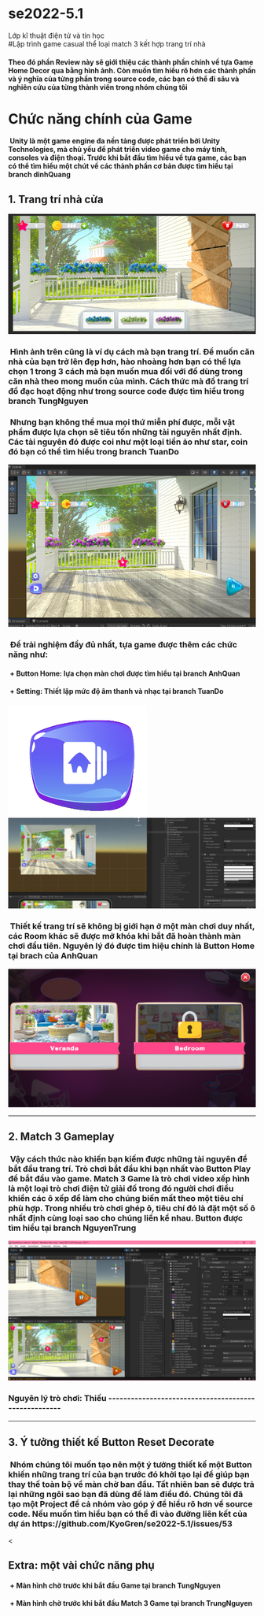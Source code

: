 # se2022-5.1
Lớp kĩ thuật điện tử và tin học<br>
#Lập trình game casual thể loại match 3 kết hợp trang trí nhà
<h4>Theo đó phần Review này sẽ giới thiệu các thành phần chính về tựa Game Home Decor qua bằng hình ảnh. Còn muốn tìm hiểu rõ hơn các thành phần và ý nghĩa của từng phần trong source code, các bạn có thể đi sâu và nghiên cứu của từng thành viên trong nhóm chúng tôi</h4>
<h1 style="justify:center">Chức năng chính của Game</h1>
<h4>&nbspUnity là một game engine đa nền tảng được phát triển bởi Unity Technologies, mà chủ yếu để phát triển video game cho máy tính, consoles và điện thoại. Trước khi bắt đầu tìm hiểu về tựa game, các bạn có thể tìm hiểu một chút về các thành phần cơ bản được tìm hiểu tại branch dinhQuang</h4>
<h2 style="justify:center">1. Trang trí nhà cửa</h2>
<img src="https://github.com/KyoGren/se2022-5.1/blob/TungNguyen/Decorate/Decorate_Img/Frenceprops_1.png">
<h3>&nbspHình ảnh trên cũng là ví dụ cách mà bạn trang trí. Để muốn căn nhà của bạn trở lên đẹp hơn, hào nhoàng hơn bạn có thể lựa chọn 1 trong 3 cách mà bạn muốn mua đối với đồ dùng trong căn nhà theo mong muốn của mình. Cách thức mà đồ trang trí đồ đạc hoạt động như trong source code được tìm hiểu trong branch TungNguyen</h3>
<h3>&nbspNhưng bạn không thể mua mọi thứ miễn phí được, mỗi vật phẩm được lựa chọn sẽ tiêu tốn những tài nguyên nhất định. Các tài nguyên đó được coi như một loại tiền ảo như star, coin  đó bạn có thể tìm hiểu trong branch TuanDo</h3>
<img src="https://github.com/KyoGren/se2022-5.1/blob/TuanDo/StarsCurrency/1.png">
<h3>&nbspĐể trải nghiệm đầy đủ nhất, tựa game được thêm các chức năng như:</h3>
<h4>&nbsp+ Button Home: lựa chọn màn chơi được tìm hiểu tại branch AnhQuan</h4>
<h4>&nbsp+ Setting: Thiết lập mức độ âm thanh và nhạc tại branch TuanDo</h4>
<img src="https://github.com/KyoGren/se2022-5.1/blob/AnhQuan/HomeButton/Pic_2_HomeButton.png">
<img src="https://github.com/KyoGren/se2022-5.1/blob/TuanDo/ButtonSetting/1.jpg">
<h3>&nbspThiết kế trang trí sẽ không bị giới hạn ở một màn chơi duy nhất, các Room khác sẽ được mở khóa khi bắt đã hoàn thành màn chơi đầu tiên. Nguyên lý đó được tìm hiệu chính là Button Home tại brach của AnhQuan</h3>
<img src="https://github.com/KyoGren/se2022-5.1/blob/AnhQuan/HomeButton/Pic_3_ScrollableSelectRoomScreen.png">
<hr/>
<h2 style="justify:center">2. Match 3 Gameplay</h2>
<h3>&nbspVậy cách thức nào khiến bạn kiếm được những tài nguyên để bắt đầu trang trí. Trò chơi bắt đầu khi bạn nhất vào Button Play để bắt đầu vào game. Match 3 Game là trò chơi video xếp hình là một loại trò chơi điện tử giải đố trong đó người chơi điều khiển các ô xếp để làm cho chúng biến mất theo một tiêu chí phù hợp. Trong nhiều trò chơi ghép ô, tiêu chí đó là đặt một số ô nhất định cùng loại sao cho chúng liền kề nhau. Button được tìm hiểu tại branch NguyenTrung</h3>
<img src="https://github.com/KyoGren/se2022-5.1/blob/NguyenTrung/Img/ButtonPlay.png">
<h3> Nguyên lý trò chơi: Thiếu -----------------------------------------------------</h3>
<hr/>
<h2 style="justify:center">3. Ý tưởng thiết kế Button Reset Decorate</h2>
<h3>&nbspNhóm chúng tôi muốn tạo nên một ý tưởng thiết kế một Button khiến những trang trí của bạn trước đó khởi tạo lại để giúp bạn thay thế toàn bộ về màn chờ ban đầu. Tất nhiên ban sẽ được trả lại những ngôi sao bạn đã dùng để làm điều đó. Chúng tôi đã tạo một Project để cả nhóm vào góp ý để hiểu rõ hơn về source code. Nếu muốn tìm hiểu bạn có thể đi vào đường liên kết của dự án https://github.com/KyoGren/se2022-5.1/issues/53</h3>
</hr>
<<h2 style="justify:center">Extra: một vài chức năng phụ</h2>
<h4>&nbsp+ Màn hình chờ trước khi bắt đầu Game tại branch TungNguyen</h4>
<h4>&nbsp+ Màn hình chờ trước khi bắt đầu Match 3 Game tại branch TrungNguyen</h4>
  

